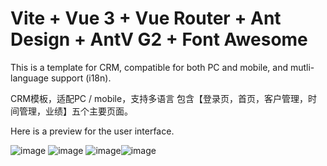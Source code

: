 # Vite + Vue 3 + Vue Router + Ant Design + AntV G2 + Font Awesome

This is a template for CRM, compatible for both PC and mobile, and mutli-language support (i18n).

CRM模板，适配PC / mobile，支持多语言
包含【登录页，首页，客户管理，时间管理，业绩】五个主要页面。

Here is a preview for the user interface.

![image](https://img.alicdn.com/imgextra/i4/O1CN01erQiBj255bM8ajUnG_!!6000000007475-2-tps-1422-659.png)
![image](https://img.alicdn.com/imgextra/i3/O1CN01pixh3O1RvjoFHDOcL_!!6000000002174-2-tps-1218-712.png)
![image](https://img.alicdn.com/imgextra/i3/O1CN01i9jNOR1jd6mXBECu0_!!6000000004570-2-tps-1115-683.png)![image](https://user-images.githubusercontent.com/67962064/173517842-837aba9c-f15b-4a2f-9b8b-f314d45bf049.png)
 

